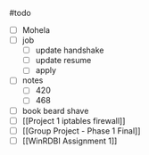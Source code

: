#todo 
- [ ] Mohela
- [ ]  job
	- [ ] update handshake
	- [ ] update resume
	- [ ]  apply
- [ ] notes
	- [ ] 420
	- [ ] 468
- [ ] book beard shave
- [ ] [[Project 1 iptables firewall]]
- [ ]  [[Group Project - Phase 1 Final]]
- [ ]  [[WinRDBI Assignment 1]]